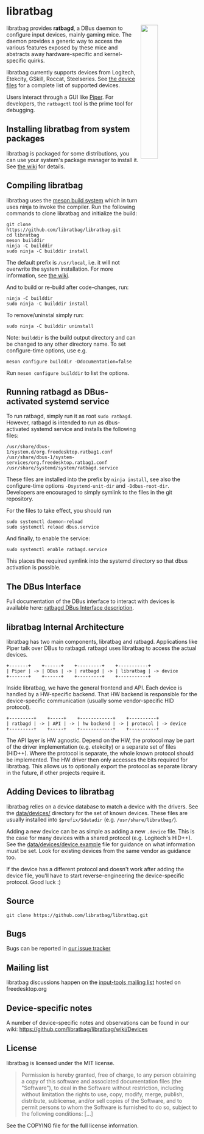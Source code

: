 libratbag
=========

<img src="https://libratbag.github.io/_images/logo.svg" alt="" width="30%" align="right">

libratbag provides **ratbagd**, a DBus daemon to configure input devices,
mainly gaming mice. The daemon provides a generic way to access the various
features exposed by these mice and abstracts away hardware-specific and
kernel-specific quirks.

libratbag currently supports devices from Logitech, Etekcity, GSkill,
Roccat, Steelseries. See [the device
files](https://github.com/libratbag/libratbag/tree/master/data/devices) for
a complete list of supported devices.

Users interact through a GUI like
[Piper](https://github.com/libratbag/piper/). For developers, the
`ratbagctl` tool is the prime tool for debugging.

Installing libratbag from system packages
-----------------------------------------

libratbag is packaged for some distributions, you can use your system's
package manager to install it. See [the
wiki](https://github.com/libratbag/libratbag/wiki/Installation) for details.

Compiling libratbag
-------------------

libratbag uses the [meson build system](http://mesonbuild.com) which in
turn uses ninja to invoke the compiler. Run the following commands to clone
libratbag and initialize the build:

    git clone https://github.com/libratbag/libratbag.git
    cd libratbag
    meson builddir
    ninja -C builddir
    sudo ninja -C builddir install

The default prefix is `/usr/local`, i.e. it will not overwrite the system
installation. For more information, see [the
wiki](https://github.com/libratbag/libratbag/wiki/Installation).

And to build or re-build after code-changes, run:

    ninja -C builddir
    sudo ninja -C builddir install
    
To remove/uninstal simply run:

    sudo ninja -C builddir uninstall

Note: `builddir` is the build output directory and can be changed to any
other directory name. To set configure-time options, use e.g.

    meson configure builddir -Ddocumentation=false

Run `meson configure builddir` to list the options.

Running ratbagd as DBus-activated systemd service
-------------------------------------------------

To run ratbagd, simply run it as root `sudo ratbagd`. However,
ratbagd is intended to run as dbus-activated systemd service and installs
the following files:

    /usr/share/dbus-1/system.d/org.freedesktop.ratbag1.conf
    /usr/share/dbus-1/system-services/org.freedesktop.ratbag1.conf
    /usr/share/systemd/system/ratbagd.service

These files are installed into the prefix by `ninja install`, see also the
configure-time options `-Dsystemd-unit-dir` and `-Ddbus-root-dir`.
Developers are encouraged to simply symlink to the files in the git
repository.

For the files to take effect, you should run

    sudo systemctl daemon-reload
    sudo systemctl reload dbus.service

And finally, to enable the service:

    sudo systemctl enable ratbagd.service

This places the required symlink into the systemd directory so that dbus
activation is possible.

The DBus Interface
-------------------

Full documentation of the DBus interface to interact with devices is
available here: [ratbagd DBus Interface description](https://libratbag.github.io/).

libratbag Internal Architecture
-------------------------------

libratbag has two main components, libratbag and ratbagd. Applications like
Piper talk over DBus to ratbagd. ratbagd uses libratbag to access the actual
devices.

    +-------+    +------+    +---------+    +-----------+
    | Piper | -> | DBus | -> | ratbagd | -> | libratbag | -> device
    +-------+    +------+    +---------+    +-----------+


Inside libratbag, we have the general frontend and API. Each device is
handled by a HW-specific backend.  That HW backend is responsible for the
device-specific communication (usually some vendor-specific HID protocol).

    +---------+    +-----+    +------------+    +----------+
    | ratbagd | -> | API | -> | hw backend | -> | protocol | -> device
    +---------+    +-----+    +------------+    +----------+

The API layer is HW agnostic. Depend on the HW, the protocol may be part of
the driver implementation (e.g. etekcity) or a separate set of files
(HID++). Where the protocol is separate, the whole known protocol should be
implemented. The HW driver then only accesses the bits required for
libratbag. This allows us to optionally export the protocol as separate
library in the future, if other projects require it.

Adding Devices to libratbag
---------------------------

libratbag relies on a device database to match a device with the drivers.
See the [data/devices/](https://github.com/libratbag/libratbag/tree/master/data/devices)
directory for the set of known devices. These files
are usually installed into `$prefix/$datadir` (e.g. `/usr/share/libratbag/`).

Adding a new device can be as simple as adding a new `.device` file. This is
the case for many devices with a shared protocol (e.g. Logitech's HID++).
See the
[data/devices/device.example](https://github.com/libratbag/libratbag/tree/master/data/devices/device.example)
file for guidance on what information must be set. Look for existing devices
from the same vendor as guidance too.

If the device has a different protocol and doesn't work after adding the
device file, you'll have to start reverse-engineering the device-specific
protocol. Good luck :)

Source
------

    git clone https://github.com/libratbag/libratbag.git

Bugs
----

Bugs can be reported in [our issue tracker](https://github.com/libratbag/libratbag/issues)

Mailing list
------------

libratbag discussions happen on the [input-tools mailing
list](http://lists.freedesktop.org/archives/input-tools/) hosted on
freedesktop.org

Device-specific notes
---------------------

A number of device-specific notes and observations can be found in our
wiki: https://github.com/libratbag/libratbag/wiki/Devices

License
-------

libratbag is licensed under the MIT license.

> Permission is hereby granted, free of charge, to any person obtaining a
> copy of this software and associated documentation files (the "Software"),
> to deal in the Software without restriction, including without limitation
> the rights to use, copy, modify, merge, publish, distribute, sublicense,
> and/or sell copies of the Software, and to permit persons to whom the
> Software is furnished to do so, subject to the following conditions: [...]

See the COPYING file for the full license information.
